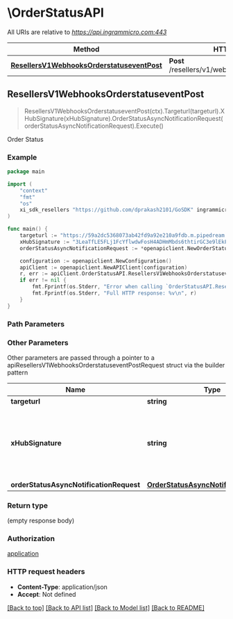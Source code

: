 # \OrderStatusAPI

All URIs are relative to *https://api.ingrammicro.com:443*

Method | HTTP request | Description
------------- | ------------- | -------------
[**ResellersV1WebhooksOrderstatuseventPost**](OrderStatusAPI.md#ResellersV1WebhooksOrderstatuseventPost) | **Post** /resellers/v1/webhooks/orderstatusevent | Order Status



## ResellersV1WebhooksOrderstatuseventPost

> ResellersV1WebhooksOrderstatuseventPost(ctx).Targeturl(targeturl).XHubSignature(xHubSignature).OrderStatusAsyncNotificationRequest(orderStatusAsyncNotificationRequest).Execute()

Order Status

### Example

```go
package main

import (
	"context"
	"fmt"
	"os"
	xi_sdk_resellers "https://github.com/dprakash2101/GoSDK" ingrammicro-xvantage/xi-sdk-resellers-go
)

func main() {
	targeturl := "https://59a2dc5368073ab42fd9a92e210a9fdb.m.pipedream.net/" // string | The webhook url where the request needs to sent.
	xHubSignature := "3LeaTfLE5FLj1FcYflwdwFosH4ADHmMbds6thtirGC3e9lEkF9/1pt4T2fQQGlxf40EznDBER0b60M75K6ZW0A==" // string | Ingram Micro creates a signature token by use of a secret key + Event ID. The algorithm to generate the secret ley is given at link https://developer.ingrammicro.com/reseller/article/how-use-webhook-secret-key. Use the event Id in the below sample along with your secret key to generate the key. Alternatively, to send try this out, use a random text to see how it works.
	orderStatusAsyncNotificationRequest := *openapiclient.NewOrderStatusAsyncNotificationRequest() // OrderStatusAsyncNotificationRequest | 

	configuration := openapiclient.NewConfiguration()
	apiClient := openapiclient.NewAPIClient(configuration)
	r, err := apiClient.OrderStatusAPI.ResellersV1WebhooksOrderstatuseventPost(context.Background()).Targeturl(targeturl).XHubSignature(xHubSignature).OrderStatusAsyncNotificationRequest(orderStatusAsyncNotificationRequest).Execute()
	if err != nil {
		fmt.Fprintf(os.Stderr, "Error when calling `OrderStatusAPI.ResellersV1WebhooksOrderstatuseventPost``: %v\n", err)
		fmt.Fprintf(os.Stderr, "Full HTTP response: %v\n", r)
	}
}
```

### Path Parameters



### Other Parameters

Other parameters are passed through a pointer to a apiResellersV1WebhooksOrderstatuseventPostRequest struct via the builder pattern


Name | Type | Description  | Notes
------------- | ------------- | ------------- | -------------
 **targeturl** | **string** | The webhook url where the request needs to sent. | 
 **xHubSignature** | **string** | Ingram Micro creates a signature token by use of a secret key + Event ID. The algorithm to generate the secret ley is given at link https://developer.ingrammicro.com/reseller/article/how-use-webhook-secret-key. Use the event Id in the below sample along with your secret key to generate the key. Alternatively, to send try this out, use a random text to see how it works. | 
 **orderStatusAsyncNotificationRequest** | [**OrderStatusAsyncNotificationRequest**](OrderStatusAsyncNotificationRequest.md) |  | 

### Return type

 (empty response body)

### Authorization

[application](../README.md#application)

### HTTP request headers

- **Content-Type**: application/json
- **Accept**: Not defined

[[Back to top]](#) [[Back to API list]](../README.md#documentation-for-api-endpoints)
[[Back to Model list]](../README.md#documentation-for-models)
[[Back to README]](../README.md)

